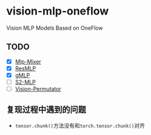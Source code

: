 # vision-mlp-oneflow
Vision MLP Models Based on OneFlow

## TODO
- [x] [Mlp-Mixer]()
- [x] [ResMLP]()
- [x] [gMLP]()
- [ ] [S2-MLP]()
- [ ] [Vision-Permutator]()

## 复现过程中遇到的问题
- `tensor.chunk()`方法没有和`torch.tensor.chunk()`对齐
